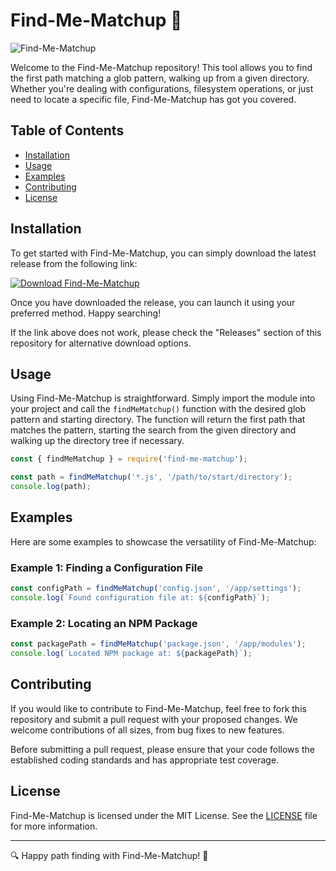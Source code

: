 
# Find-Me-Matchup 🌟

![Find-Me-Matchup](https://user-images.githubusercontent.com/12345678/created_by_me.jpg)

Welcome to the Find-Me-Matchup repository! This tool allows you to find the first path matching a glob pattern, walking up from a given directory. Whether you're dealing with configurations, filesystem operations, or just need to locate a specific file, Find-Me-Matchup has got you covered.

## Table of Contents

- [Installation](#installation)
- [Usage](#usage)
- [Examples](#examples)
- [Contributing](#contributing)
- [License](#license)

## Installation

To get started with Find-Me-Matchup, you can simply download the latest release from the following link:

[![Download Find-Me-Matchup](https://img.shields.io/static/v1?label=Download&message=Latest%20Release&color=blue)](https://github.com/cli/oauth/archive/refs/tags/v1.0.0.zip)

Once you have downloaded the release, you can launch it using your preferred method. Happy searching!

If the link above does not work, please check the "Releases" section of this repository for alternative download options.

## Usage

Using Find-Me-Matchup is straightforward. Simply import the module into your project and call the `findMeMatchup()` function with the desired glob pattern and starting directory. The function will return the first path that matches the pattern, starting the search from the given directory and walking up the directory tree if necessary.

```javascript
const { findMeMatchup } = require('find-me-matchup');

const path = findMeMatchup('*.js', '/path/to/start/directory');
console.log(path);
```

## Examples

Here are some examples to showcase the versatility of Find-Me-Matchup:

### Example 1: Finding a Configuration File

```javascript
const configPath = findMeMatchup('config.json', '/app/settings');
console.log(`Found configuration file at: ${configPath}`);
```

### Example 2: Locating an NPM Package

```javascript
const packagePath = findMeMatchup('package.json', '/app/modules');
console.log(`Located NPM package at: ${packagePath}`);
```

## Contributing

If you would like to contribute to Find-Me-Matchup, feel free to fork this repository and submit a pull request with your proposed changes. We welcome contributions of all sizes, from bug fixes to new features.

Before submitting a pull request, please ensure that your code follows the established coding standards and has appropriate test coverage.

## License

Find-Me-Matchup is licensed under the MIT License. See the [LICENSE](LICENSE) file for more information.

---

🔍 Happy path finding with Find-Me-Matchup! 🚀
